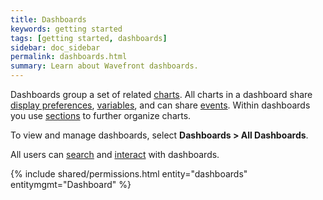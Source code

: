 ```yaml
---
title: Dashboards
keywords: getting started
tags: [getting started, dashboards]
sidebar: doc_sidebar
permalink: dashboards.html
summary: Learn about Wavefront dashboards.
---
```

Dashboards group a set of related [charts](charts.html). All charts in a dashboard share [display
preferences](dashboards_managing.html#prefs), [variables](dashboards_variables.html), and can share [events](charts_events_displaying.html#controlling-events-overlays). Within dashboards you use [sections](dashboards_managing.html#sections) to further organize charts.

To view and manage dashboards, select **Dashboards > All Dashboards**.

All users can [search](dashboards_searching.html) and [interact](dashboards_interacting.html) with dashboards. 

{% include shared/permissions.html entity="dashboards" entitymgmt="Dashboard" %}



